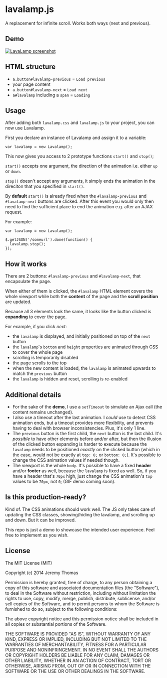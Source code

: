 lavalamp.js
===========

A replacement for infinite scroll. Works both ways (next and previous).

## Demo

[![LavaLamp screenshot](https://raw.github.com/jgthms/lavalamp.js/master/lavalamp.gif)](http://jgthms.com/lavalamp.js/lavalamp.html)

## HTML structure

* `a.button#lavalamp-previous` = `Load previous`
* your page content
* `a.button#lavalamp-next` = `Load next`
* `a#lavalamp` including a `span` = `Loading`

## Usage

After adding both `lavalamp.css` and `lavalamp.js` to your project, you can now use Lavalamp.

First you declare an instance of Lavalamp and assign it to a variable:

```
var lavalamp = new Lavalamp();

```

This now gives you access to 2 prototype functions `start()` and `stop()`;


`start()` accepts one argument, the direction of the animation i.e. either `up` or `down`.

`stop()` doesn't accept any arguments, it simply ends the animation in the direciton that you specified in `start()`.

By **default** `start()` is already fired when the `#lavalamp-previous` and `#lavalamp-next` buttons are clicked. After this event you would only then need to find the sufficient place to end the animation e.g. after an AJAX request.

For example:

```
var lavalamp = new Lavalamp();

$.getJSON('/someurl').done(function() {
  lavalamp.stop();
});
```

## How it works

There are 2 buttons: `#lavalamp-previous` and `#lavalamp-next`, that encapsulate the page.

When either of them is clicked, the `#lavalamp` HTML element covers the whole viewport while both the **content** of the page and the **scroll position** are updated.

Because all 3 elements look the same, it looks like the button clicked is **expanding** to cover the page.

For example, if you click *next*:

* the `lavalamp` is displayed, and initially positioned on top of the `next` button
* the `lavalamp`'s `bottom` and `height` properties are animated through CSS to cover the whole page
* scrolling is temporarily disabled
* the page scrolls to the top
* when the new content is loaded, the `lavalamp` is animated upwards to match the `previous` button
* the `lavalamp` is hidden and reset, scrolling is re-enabled

## Additional details

* For the sake of the **demo**, I use a `setTimeout` to simulate an Ajax call (the content remains unchanged).
* I also use a timeout after the last animation. I *could* use to detect CSS animation ends, but a timeout provides more flexibility, and prevents having to deal with browser inconsistencies. Plus, it's only 1 line.
* The `previous` button is the first child, the `next` button is the last child. It's *possible* to have other elements before and/or after, but then the illusion of the clicked button expanding is harder to execute because the `lavalamp` needs to be positioned *exactly* on the clicked button (which in the case, would not be exactly at `top: 0;` or `bottom: 0;`). It's possible to change the CSS animation values if needed though.
* The viewport is the whole `body`. It's possible to have a fixed **header** and/or **footer** as well, because the `lavalamp` is fixed as well. So, if you have a header that's `70px` high, just change the CSS animation's `top` values to be `70px`, not `0`; (GIF demo coming soon).

## Is this production-ready?

Kind of. The CSS animations should work well. The JS only takes care of updating the CSS classes, showing/hiding the lavalamp, and scrolling up and down. But it can be improved.

This repo is just a demo to showcase the intended user experience. Feel free to implement as you wish.

## License

The MIT License (MIT)

Copyright (c) 2014 Jeremy Thomas

Permission is hereby granted, free of charge, to any person obtaining a copy
of this software and associated documentation files (the "Software"), to deal
in the Software without restriction, including without limitation the rights
to use, copy, modify, merge, publish, distribute, sublicense, and/or sell
copies of the Software, and to permit persons to whom the Software is
furnished to do so, subject to the following conditions:

The above copyright notice and this permission notice shall be included in all
copies or substantial portions of the Software.

THE SOFTWARE IS PROVIDED "AS IS", WITHOUT WARRANTY OF ANY KIND, EXPRESS OR
IMPLIED, INCLUDING BUT NOT LIMITED TO THE WARRANTIES OF MERCHANTABILITY,
FITNESS FOR A PARTICULAR PURPOSE AND NONINFRINGEMENT. IN NO EVENT SHALL THE
AUTHORS OR COPYRIGHT HOLDERS BE LIABLE FOR ANY CLAIM, DAMAGES OR OTHER
LIABILITY, WHETHER IN AN ACTION OF CONTRACT, TORT OR OTHERWISE, ARISING FROM,
OUT OF OR IN CONNECTION WITH THE SOFTWARE OR THE USE OR OTHER DEALINGS IN THE
SOFTWARE.